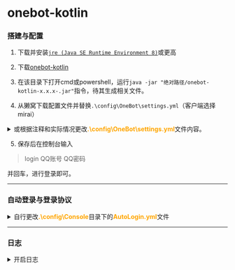 # onebot-kotlin

### 搭建与配置

1. 下载并安装[`jre (Java SE Runtime Environment 8)`](https://adoptium.net/zh-CN/temurin/releases?version=8)或更高

2. 下载[onebot-kotlin](https://github.com/yyuueexxiinngg/onebot-kotlin/releases)

3. 在该目录下打开cmd或powershell，运行`java -jar "绝对路径/onebot-kotlin-x.x.x-.jar"`指令，待其生成相关文件。

4. 从獭窝下载配置文件并替换`.\config\OneBot\settings.yml`（客户端选择mirai）

<details><summary>或根据注释和实际情况更改<font color="orange"><b>.\config\OneBot\settings.yml</b></font>文件内容。</summary> 


```yaml
# 本文件只测试了主窝 食材村(笔窝)，其他窝不一定适用，请自行尝试
# 图片、语音下载代理设置
proxy: ''
bots: 
  # 要进行配置的QQ号
  1234567890: 
    # 是否缓存所有收到的图片
    cacheImage: true
    # 是否缓存所有收到的语音
    cacheRecord: true
    heartbeat: 
      # 是否发送心跳包
      enable: true
      # 心跳包发送间隔，单位ms
      interval: 1500
    http: 
      enable: false
      host: 0.0.0.0
      port: 5700
      accessToken: ''
      postUrl: ''
      postMessageFormat: string
      secret: ''
    ws_reverse: 
      # 可选，是否启用反向客户端,即是否启用獭獭
      - enable: true
        postMessageFormat: string
        # 獭窝反向WS Universal 地址
        reverseHost: 
        # 根据窝具体情况填写端口
        reversePort: 
        # 访问口令，獭窝申请的时候的token
        accessToken: 
        reversePath: /ws
        reverseApiPath: /api
        reverseEventPath: /event
        useUniversal: true
        useTLS: false
        reconnectInterval: 3000
      # 可选，是否启用反向客户端2，可用于配置nonebot/hoshinobot等
      - enable: false
        postMessageFormat: string
        reverseHost: 127.0.0.1
        reversePort: 8080
        accessToken: reversePath
        reversePath: /ws
        reverseApiPath: /api
        reverseEventPath: /event
        useUniversal: true
        useTLS: false
        reconnectInterval: 3000
    ws: 
      # 可选，是否启用正向客户端
      enable: false
      postMessageFormat: string
      wsHost: 0.0.0.0
      wsPort: 6700
      accessToken: ''

```

</details>

5. 保存后在控制台输入

>login QQ账号 QQ密码

并回车，进行登录即可。    

---

### 自动登录与登录协议

<details><summary>自行更改<font color="orange"><b>.\config\Console</b></font>目录下的<font color="orange"><b>AutoLogin.yml</b></font>文件</summary>

```yaml
accounts: 
  - # 账号, 现只支持 QQ 数字账号
    account: 123456
    password: 
      # 密码种类, 可选 PLAIN 或 MD5
      kind: PLAIN
      # 密码内容, PLAIN 时为密码文本, MD5 时为 16 进制
      value: pwd
    # 账号配置. 可用配置列表 (注意大小写):
    # "protocol": "ANDROID_PHONE" / "ANDROID_PAD" / "ANDROID_WATCH"
    configuration: 
      protocol: ANDROID_PHONE
```

</details>

---
### 日志

<details><summary>开启日志</summary>

新版`console`内置了简单修改日志打印等级的配置, 因此弃用自定义`Logger`

- `OneBot`配置项中`debug`项作废, 修改此项不会产生任何作用
- 开启Debug打印的配置请修改`console`本身的配置, 位于`config/Console/Logger.yml`
  - 可将`defaultPriority: INFO`修改为`defaultPriority: DEBUG`或以上开启所有**mirai及所有插件**的Debug日志输出
  - **或在`loggers`项下新增`OneBot: DEBUG`或以上单独开启本插件的Debug日志输出**

</details>


